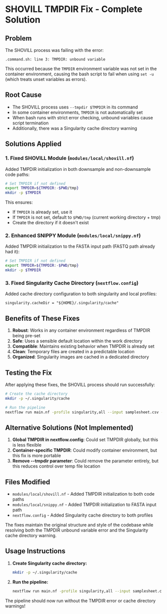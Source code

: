 # SHOVILL TMPDIR Fix - Complete Solution

## Problem
The SHOVILL process was failing with the error:
```
.command.sh: line 3: TMPDIR: unbound variable
```

This occurred because the `TMPDIR` environment variable was not set in the container environment, causing the bash script to fail when using `set -u` (which treats unset variables as errors).

## Root Cause
- The SHOVILL process uses `--tmpdir $TMPDIR` in its command
- In some container environments, `TMPDIR` is not automatically set
- When bash runs with strict error checking, unbound variables cause script termination
- Additionally, there was a Singularity cache directory warning

## Solutions Applied

### 1. Fixed SHOVILL Module (`modules/local/shovill.nf`)
Added TMPDIR initialization in both downsample and non-downsample code paths:

```bash
# Set TMPDIR if not defined
export TMPDIR=${TMPDIR:-$PWD/tmp}
mkdir -p $TMPDIR
```

This ensures:
- If `TMPDIR` is already set, use it
- If `TMPDIR` is not set, default to `$PWD/tmp` (current working directory + tmp)
- Create the directory if it doesn't exist

### 2. Enhanced SNIPPY Module (`modules/local/snippy.nf`)
Added TMPDIR initialization to the FASTA input path (FASTQ path already had it):

```bash
# Set TMPDIR if not defined
export TMPDIR=${TMPDIR:-$PWD/tmp}
mkdir -p $TMPDIR
```

### 3. Fixed Singularity Cache Directory (`nextflow.config`)
Added cache directory configuration to both singularity and local profiles:

```nextflow
singularity.cacheDir = "${HOME}/.singularity/cache"
```

## Benefits of These Fixes

1. **Robust**: Works in any container environment regardless of TMPDIR being pre-set
2. **Safe**: Uses a sensible default location within the work directory
3. **Compatible**: Maintains existing behavior when TMPDIR is already set
4. **Clean**: Temporary files are created in a predictable location
5. **Organized**: Singularity images are cached in a dedicated directory

## Testing the Fix

After applying these fixes, the SHOVILL process should run successfully:

```bash
# Create the cache directory
mkdir -p ~/.singularity/cache

# Run the pipeline
nextflow run main.nf -profile singularity,all --input samplesheet.csv --outdir results --only_fastq
```

## Alternative Solutions (Not Implemented)

1. **Global TMPDIR in nextflow.config**: Could set TMPDIR globally, but this is less flexible
2. **Container-specific TMPDIR**: Could modify container environment, but this fix is more portable
3. **Remove --tmpdir parameter**: Could remove the parameter entirely, but this reduces control over temp file location

## Files Modified

- `modules/local/shovill.nf` - Added TMPDIR initialization to both code paths
- `modules/local/snippy.nf` - Added TMPDIR initialization to FASTA input path
- `nextflow.config` - Added Singularity cache directory to both profiles

The fixes maintain the original structure and style of the codebase while resolving both the TMPDIR unbound variable error and the Singularity cache directory warning.

## Usage Instructions

1. **Create Singularity cache directory:**
   ```bash
   mkdir -p ~/.singularity/cache
   ```

2. **Run the pipeline:**
   ```bash
   nextflow run main.nf -profile singularity,all --input samplesheet.csv --outdir results --only_fastq
   ```

The pipeline should now run without the TMPDIR error or cache directory warnings!